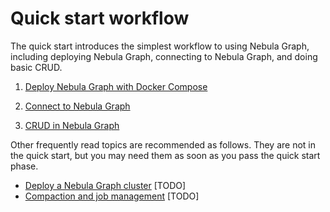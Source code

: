 # Quick start workflow

The quick start introduces the simplest workflow to using Nebula Graph, including deploying Nebula Graph, connecting to Nebula Graph, and doing basic CRUD.

1. [Deploy Nebula Graph with Docker Compose](2.deploy-nebula-graph-with-docker-compose.md)

2. [Connect to Nebula Graph](3.connect-to-nebula-graph.md)

3. [CRUD in Nebula Graph](4.nebua-graph-crud.md)

Other frequently read topics are recommended as follows. They are not in the quick start, but you may need them as soon as you pass the quick start phase.

* [Deploy a Nebula Graph cluster](TODO) [TODO]
* [Compaction and job management](TODO) [TODO]